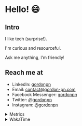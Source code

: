 # Hello! 😄

## Intro

I like tech (surprise!).

I'm curious and resourceful.

Ask me anything, I'm friendly!

## Reach me at

- LinkedIn: [gordonpn](https://www.linkedin.com/in/gordonpn/)
- Email: [contact@gordon-pn.com](mailto:contact@gordon-pn.com)
- Facebook Messenger: [gordonpn](https://www.messenger.com/t/Gordonpn)
- Twitter: [@gordonpn](https://twitter.com/Gordonpn)
- Instagram: [@gordonpn](https://www.instagram.com/gordonpn/)

<details>
  <summary>Metrics</summary>

  <img align="center" src="https://github.com/gordonpn/gordonpn/blob/master/github-metrics.svg" alt="GitHub Metrics">

</details>

<details>
  <summary>WakaTime</summary>

  <!--START_SECTION:waka-->
📊 **This Week I Spent My Time On** 

```text
💬 Programming Languages: 
Java                     15 hrs 7 mins       ██████████████████████░░░   87.36 % 
Makefile                 43 mins             █░░░░░░░░░░░░░░░░░░░░░░░░   04.16 % 
XML                      32 mins             █░░░░░░░░░░░░░░░░░░░░░░░░   03.09 % 
Brazil Dependency Config 19 mins             ░░░░░░░░░░░░░░░░░░░░░░░░░   01.92 % 
JSON                     13 mins             ░░░░░░░░░░░░░░░░░░░░░░░░░   01.28 % 

🔥 Editors: 
IntelliJ                 17 hrs 19 mins      █████████████████████████   100.00 % 
```


 Last Updated on 08/12/2023 16:22:02 UTC
<!--END_SECTION:waka-->
</details>
